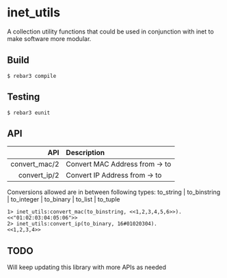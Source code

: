 inet_utils
=====

A collection utility functions that could be used in conjunction with inet to make software more modular.
 
Build
-----
    $ rebar3 compile

Testing
-----

    $ rebar3 eunit

API
---

|API|Description|
|-----:|:-----------|
|convert_mac/2|Convert MAC Address from -> to |
|convert_ip/2|Convert IP Address from -> to |

Conversions allowed are in between following types:
to_string | to_binstring | to_integer | to_binary | to_list | to_tuple

    1> inet_utils:convert_mac(to_binstring, <<1,2,3,4,5,6>>).
    <<"01:02:03:04:05:06">>
    2> inet_utils:convert_ip(to_binary, 16#01020304).
    <<1,2,3,4>>
    
TODO
---
Will keep updating this library with more APIs as needed